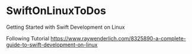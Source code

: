 # SwiftOnLinuxToDos
Getting Started with Swift Development on Linux

Following Tutorial https://www.raywenderlich.com/8325890-a-complete-guide-to-swift-development-on-linux
